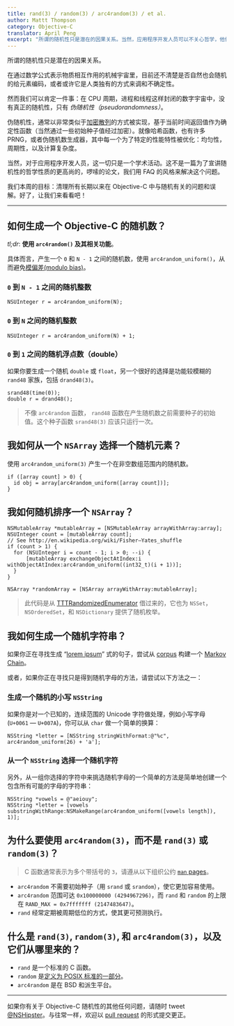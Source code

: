 ```yaml
---
title: rand(3) / random(3) / arc4random(3) / et al.
author: Mattt Thompson
category: Objective-C
translator: April Peng
excerpt: "所谓的随机性只是潜在的因果关系。当然，应用程序开发人员可以不关心哲学，他们关心的是代码。因此，我们本周的目标：清理所有长期以来在 Objective-C 中与随机有关的问题和误解"
---
```


所谓的随机性只是潜在的因果关系。

在通过数学公式表示物质相互作用的机械宇宙里，目前还不清楚是否自然也会随机的给元素编码，或者或许它是人类独有的方式来调和不确定性。

然而我们可以肯定一件事：在 CPU 周期，进程和线程这样封闭的数字宇宙中，没有真正的随机性，只有 _伪随机性（pseudorandomness）_。

伪随机性，通常以非常类似于[加密散列](http://en.wikipedia.org/wiki/Cryptographic_hash_function)的方式被实现，基于当前时间返回值作为确定性函数（当然通过一些初始种子值经过加密）。就像哈希函数，也有许多 <acronym>PRNG</acronym>，或者伪随机数生成器，其中每一个为了特定的性能特性被优化：均匀性，周期性，以及计算复杂度。

当然，对于应用程序开发人员，这一切只是一个学术活动。这不是一篇为了宣讲随机性的哲学性质的更高尚的，啰嗦的论文，我们用 FAQ 的风格来解决这个问题。


我们本周的目标：清理所有长期以来在 Objective-C 中与随机有关的问题和误解。好了，让我们来看看吧！

---

## 如何生成一个 Objective-C 的随机数？

_tl;dr_: **使用 `arc4random()` 及其相关功能**。

具体而言，产生一个 `0` 和 `N - 1` 之间的随机数，使用 `arc4random_uniform()`，从而避免[模偏差(modulo bias)](http://eternallyconfuzzled.com/arts/jsw_art_rand.aspx)。

### `0` 到 `N - 1` 之间的随机整数

~~~{objective-c}
NSUInteger r = arc4random_uniform(N);
~~~

### `0` 到 `N` 之间的随机整数

~~~{objective-c}
NSUInteger r = arc4random_uniform(N) + 1;
~~~

### `0` 到 `1` 之间的随机浮点数（double）

如果你要生成一个随机 `double` 或 `float`，另一个很好的选择是功能较模糊的 `rand48` 家族，包括 `drand48(3)`。

~~~{objective-c}
srand48(time(0));
double r = drand48();
~~~

> 不像 `arc4random` 函数， `rand48` 函数在产生随机数之前需要种子的初始值。这个种子函数 `srand48(3)` 应该只运行一次。

## 我如何从一个 `NSArray` 选择一个随机元素？

使用 `arc4random_uniform(3)` 产生一个在非空数组范围内的随机数。

~~~{objective-c}
if ([array count] > 0) {
  id obj = array[arc4random_uniform([array count])];
}
~~~

## 我如何随机排序一个 `NSArray`？

~~~{objective-c}
NSMutableArray *mutableArray = [NSMutableArray arrayWithArray:array];
NSUInteger count = [mutableArray count];
// See http://en.wikipedia.org/wiki/Fisher–Yates_shuffle
if (count > 1) {
  for (NSUInteger i = count - 1; i > 0; --i) {
      [mutableArray exchangeObjectAtIndex:i withObjectAtIndex:arc4random_uniform((int32_t)(i + 1))];
  }
}

NSArray *randomArray = [NSArray arrayWithArray:mutableArray];
~~~

> 此代码是从 [TTTRandomizedEnumerator](https://github.com/mattt/TTTRandomizedEnumerator) 借过来的，它也为 `NSSet`，`NSOrderedSet`，和 `NSDictionary` 提供了随机枚举。

## 我如何生成一个随机字符串？

如果你正在寻找生成 “[lorem ipsum](http://en.wikipedia.org/wiki/Lorem_ipsum)” 式的句子，尝试从 [corpus](http://en.wikipedia.org/wiki/Text_corpus) 构建一个 [Markov Chain](http://en.wikipedia.org/wiki/Markov_chain)。

或者，如果你正在寻找只是得到随机字母的方法，请尝试以下方法之一：

### 生成一个随机的小写 `NSString`

如果你是对一个已知的，连续范围的 Unicode 字符做处理，例如小写字母 (`U+0061` — `U+007A`)，你可以从 `char` 做一个简单的换算：

~~~{objective-c}
NSString *letter = [NSString stringWithFormat:@"%c", arc4random_uniform(26) + 'a'];
~~~

### 从一个 `NSString` 选择一个随机字符

另外，从一组你选择的字符中来挑选随机字母的一个简单的方法是简单地创建一个包含所有可能的字母的字符串：

~~~{objective-c}
NSString *vowels = @"aeiouy";
NSString *letter = [vowels substringWithRange:NSMakeRange(arc4random_uniform([vowels length]), 1)];
~~~

## 为什么要使用 `arc4random(3)`，而不是 `rand(3)` 或 `random(3)`？

> C 函数通常表示为多个带括号的 `3`，请遵从以下组织公约 [`man` pages](http://en.wikipedia.org/wiki/Man_page#Manual_sections)。

- `arc4random` 不需要初始种子（用 `srand` 或 `srandom`），使它更加容易使用。
- `arc4random` 范围可达 `0x100000000 (4294967296)`，而 `rand` 和 `random` 的上限在 `RAND_MAX = 0x7fffffff (2147483647)`。
- `rand` 经常定期被周期低位的方式，使其更可预测执行。

## 什么是 `rand(3)`, `random(3)`, 和 `arc4random(3)`，以及它们从哪里来的？

- `rand` 是一个标准的 C 函数。
- `random` 是[定义为 POSIX 标准的一部分](http://pubs.opengroup.org/onlinepubs/009695399/functions/initstate.html)。
- `arc4random` 是在 BSD 和派生平台。

---

如果你有关于 Objective-C 随机性的其他任何问题，请随时 tweet [@NSHipster](https://twitter.com/NSHipster)。与往常一样，欢迎以 [pull request](https://github.com/NSHipster/articles/pulls) 的形式提交更正。
